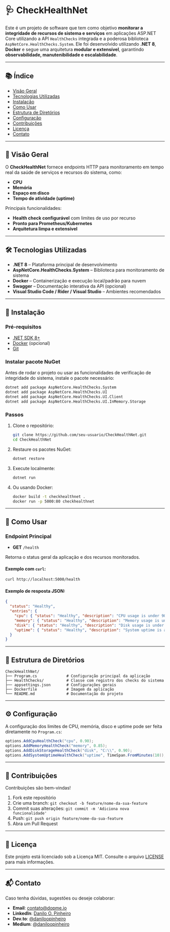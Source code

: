 # 🩺 CheckHealthNet

Este é um projeto de software que tem como objetivo **monitorar a integridade de recursos de sistema e serviços** em aplicações ASP.NET Core utilizando a API `HealthChecks` integrada e a poderosa biblioteca `AspNetCore.HealthChecks.System`. Ele foi desenvolvido utilizando **.NET 8**, **Docker** e segue uma arquitetura **modular e extensível**, garantindo **observabilidade, manutenibilidade e escalabilidade**.

---

## 📚 Índice

* [Visão Geral](#visão-geral)
* [Tecnologias Utilizadas](#tecnologias-utilizadas)
* [Instalação](#instalação)
* [Como Usar](#como-usar)
* [Estrutura de Diretórios](#estrutura-de-diretórios)
* [Configuração](#configuração)
* [Contribuições](#contribuições)
* [Licença](#licença)
* [Contato](#contato)

---

## 👀 Visão Geral

O **CheckHealthNet** fornece endpoints HTTP para monitoramento em tempo real da saúde de serviços e recursos do sistema, como:

* **CPU**
* **Memória**
* **Espaço em disco**
* **Tempo de atividade (uptime)**

Principais funcionalidades:

* **Health check configurável** com limites de uso por recurso
* **Pronto para Prometheus/Kubernetes**
* **Arquitetura limpa e extensível**

---

## 🛠 Tecnologias Utilizadas

* **.NET 8** – Plataforma principal de desenvolvimento
* **AspNetCore.HealthChecks.System** – Biblioteca para monitoramento de sistema
* **Docker** – Containerização e execução local/padrão para nuvem
* **Swagger** – Documentação interativa da API (opcional)
* **Visual Studio Code / Rider / Visual Studio** – Ambientes recomendados

---

## 💾 Instalação

### Pré-requisitos

* [.NET SDK 8+](https://dotnet.microsoft.com/en-us/download)
* [Docker](https://www.docker.com/) (opcional)
* [Git](https://git-scm.com/)

### Instalar pacote NuGet

Antes de rodar o projeto ou usar as funcionalidades de verificação de integridade do sistema, instale o pacote necessário:

```bash
dotnet add package AspNetCore.HealthChecks.System
dotnet add package AspNetCore.HealthChecks.UI
dotnet add package AspNetCore.HealthChecks.UI.Client
dotnet add package AspNetCore.HealthChecks.UI.InMemory.Storage
```

### Passos

1. Clone o repositório:

   ```bash
   git clone https://github.com/seu-usuario/CheckHealthNet.git
   cd CheckHealthNet
   ```

2. Restaure os pacotes NuGet:

   ```bash
   dotnet restore
   ```

3. Execute localmente:

   ```bash
   dotnet run
   ```

4. Ou usando Docker:

   ```bash
   docker build -t checkhealthnet .
   docker run -p 5000:80 checkhealthnet
   ```

---

## 🚀 Como Usar

### Endpoint Principal

* **GET** `/health`

Retorna o status geral da aplicação e dos recursos monitorados.

#### Exemplo com `curl`:

```bash
curl http://localhost:5000/health
```

#### Exemplo de resposta JSON:

```json
{
  "status": "Healthy",
  "entries": {
    "cpu": { "status": "Healthy", "description": "CPU usage is under 90%" },
    "memory": { "status": "Healthy", "description": "Memory usage is under 85%" },
    "disk": { "status": "Healthy", "description": "Disk usage is under 90%" },
    "uptime": { "status": "Healthy", "description": "System uptime is above 10 minutes" }
  }
}
```

---

## 📂 Estrutura de Diretórios

```
CheckHealthNet/
├── Program.cs             # Configuração principal da aplicação
├── HealthChecks/          # Classe com registro dos checks do sistema
├── appsettings.json       # Configurações gerais
├── Dockerfile             # Imagem da aplicação
└── README.md              # Documentação do projeto
```

---

## ⚙️ Configuração

A configuração dos limites de CPU, memória, disco e uptime pode ser feita diretamente no `Program.cs`:

```csharp
options.AddCpuHealthCheck("cpu", 0.90);
options.AddMemoryHealthCheck("memory", 0.85);
options.AddDiskStorageHealthCheck("disk", "C:\\", 0.90);
options.AddSystemUptimeHealthCheck("uptime", TimeSpan.FromMinutes(10));
```

---

## 🤝 Contribuições

Contribuições são bem-vindas!

1. Fork este repositório
2. Crie uma branch: `git checkout -b feature/nome-da-sua-feature`
3. Commit suas alterações: `git commit -m 'Adiciona nova funcionalidade'`
4. Push: `git push origin feature/nome-da-sua-feature`
5. Abra um Pull Request

---

## 📄 Licença

Este projeto está licenciado sob a Licença MIT. Consulte o arquivo [LICENSE](LICENSE) para mais informações.

---

## 📬 Contato

Caso tenha dúvidas, sugestões ou deseje colaborar:

* **Email**: [contato@dopme.io](mailto:contato@dopme.io)
* **LinkedIn**: [Danilo O. Pinheiro](https://www.linkedin.com/in/daniloopinheiro)
* **Dev.to**: [@daniloopinheiro](https://dev.to/daniloopinheiro)
* **Medium**: [@daniloopinheiro](https://medium.com/@daniloopinheiro)
